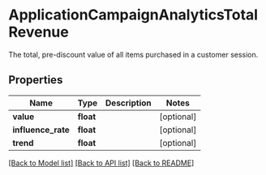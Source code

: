 # ApplicationCampaignAnalyticsTotalRevenue

The total, pre-discount value of all items purchased in a customer session.
## Properties
Name | Type | Description | Notes
------------ | ------------- | ------------- | -------------
**value** | **float** |  | [optional] 
**influence_rate** | **float** |  | [optional] 
**trend** | **float** |  | [optional] 

[[Back to Model list]](../README.md#documentation-for-models) [[Back to API list]](../README.md#documentation-for-api-endpoints) [[Back to README]](../README.md)


